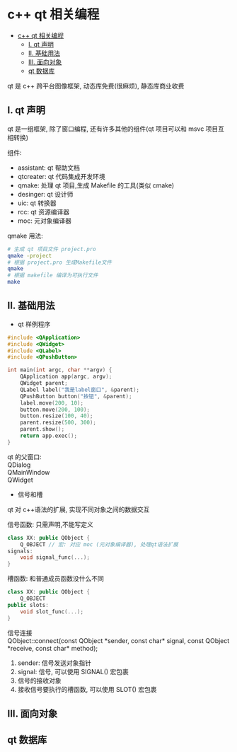 # c++ qt 相关编程

- [c++ qt 相关编程](#c-qt-相关编程)
  - [I. qt 声明](#i-qt-声明)
  - [II. 基础用法](#ii-基础用法)
  - [III. 面向对象](#iii-面向对象)
  - [qt 数据库](#qt-数据库)

qt 是 c++ 跨平台图像框架, 动态库免费(很麻烦), 静态库商业收费

## I. qt 声明

qt 是一组框架, 除了窗口编程, 还有许多其他的组件(qt 项目可以和 msvc 项目互相转换)

组件:

- assistant: qt 帮助文档
- qtcreater: qt 代码集成开发环境
- qmake: 处理 qt 项目,生成 Makefile 的工具(类似 cmake)
- desinger: qt 设计师
- uic: qt 转换器
- rcc: qt 资源编译器
- moc: 元对象编译器

qmake 用法:

```bash
# 生成 qt 项目文件 project.pro
qmake -project
# 根据 project.pro 生成Makefile文件
qmake
# 根据 makefile 编译为可执行文件
make
```

## II. 基础用法

- qt 样例程序

```c++
#include <QApplication>
#include <QWidget>
#include <QLabel>
#include <QPushButton>

int main(int argc, char **argv) {
    QApplication app(argc, argv);
    QWidget parent;
    QLabel label("我是label窗口", &parent);
    QPushButton button("按钮", &parent);
    label.move(200, 10);
    button.move(200, 100);
    button.resize(100, 40);
    parent.resize(500, 300);
    parent.show();
    return app.exec();
}
```

qt 的父窗口:  
QDialog  
QMainWindow  
QWidget

- 信号和槽

qt 对 c++语法的扩展, 实现不同对象之间的数据交互

信号函数: 只需声明,不能写定义

```c++
class XX: public QObject {
    Q_OBJECT // 宏: 对应 moc (元对象编译器), 处理qt语法扩展
signals:
    void signal_func(...);
}
```

槽函数: 和普通成员函数没什么不同

```c++
class XX: public QObject {
    Q_OBJECT
public slots:
    void slot_func(...);
}
```

信号连接  
QObject::connect(const QObject \*sender, const char\* signal,
const QObject \*receive, const char\* method);

1. sender: 信号发送对象指针
2. signal: 信号, 可以使用 SIGNAL() 宏包裹
3. 信号的接收对象
4. 接收信号要执行的槽函数, 可以使用 SLOT() 宏包裹

## III. 面向对象

## qt 数据库
